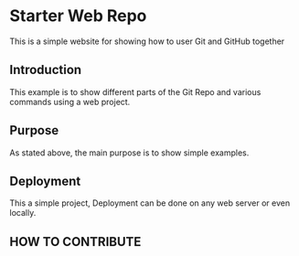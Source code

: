 # Starter Web Repo

This is a simple website for showing how to user Git and GitHub together


## Introduction

This example is to show different parts of the Git Repo and various commands using a web project.

## Purpose

As stated above, the main purpose is to show simple examples.

## Deployment

This a simple project, Deployment can be done on any web server or even locally.

## HOW TO CONTRIBUTE
